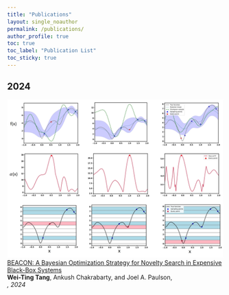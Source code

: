 ```yaml
--- 
title: "Publications" 
layout: single_noauthor 
permalink: /publications/ 
author_profile: true 
toc: true 
toc_label: "Publication List" 
toc_sticky: true 
---
```

## 2024

 <div class="publication">          
   <link rel="stylesheet" href="/assets/css/my.css">         
   <div class="img"><a href="https://arxiv.org/pdf/2406.03616"><img class="img_responsive" src="/images/BEACON.jpg"></a></div>         
   <div class="text">         
     <div class="title"><a name="Tang2024" href="https://arxiv.org/abs/2309.16597">BEACON: A Bayesian Optimization Strategy for Novelty Search in Expensive Black-Box Systems</a></div>         
     <div class="authors"><strong>Wei-Ting Tang</strong>, Ankush Chakrabarty, and Joel A. Paulson,         
     </div>         
     <div>         
       <em>, 2024</em> 










